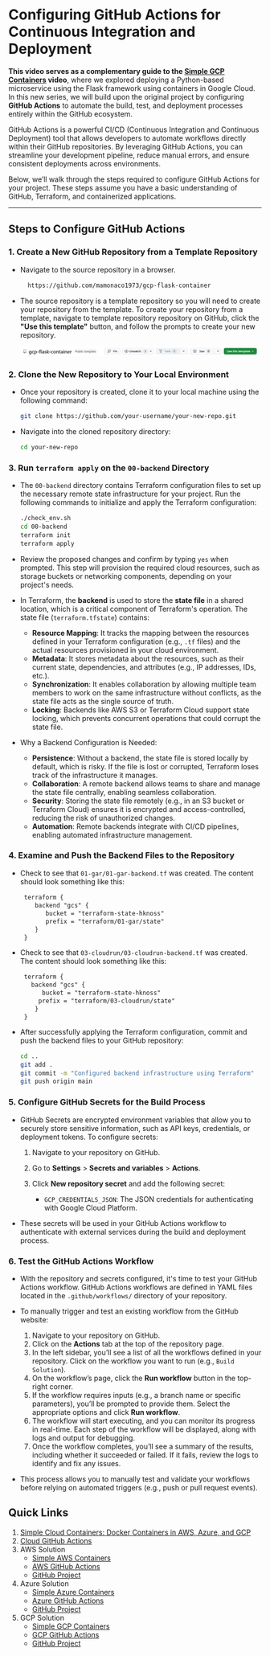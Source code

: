 # Configuring GitHub Actions for Continuous Integration and Deployment

**This video serves as a complementary guide to the [Simple GCP Containers](https://youtu.be/9q0hXgSssPI) video**, where we explored deploying a Python-based microservice using the Flask framework using containers in Google Cloud. In this new series, we will build upon the original project by configuring **GitHub Actions** to automate the build, test, and deployment processes entirely within the GitHub ecosystem.

GitHub Actions is a powerful CI/CD (Continuous Integration and Continuous Deployment) tool that allows developers to automate workflows directly within their GitHub repositories. By leveraging GitHub Actions, you can streamline your development pipeline, reduce manual errors, and ensure consistent deployments across environments.

Below, we’ll walk through the steps required to configure GitHub Actions for your project. These steps assume you have a basic understanding of GitHub, Terraform, and containerized applications.

---

## Steps to Configure GitHub Actions

### 1. **Create a New GitHub Repository from a Template Repository**
   - Navigate to the source repository in a browser.

      ```bash
        https://github.com/mamonaco1973/gcp-flask-container
      ```

   - The source repository is a template repository so you will need to create your repository from the template. To create your repository from a template, navigate to template repository repository on GitHub, click the **"Use this template"** button, and follow the prompts to create your new repository.

      ![template](use_this_template.png) 

### 2. **Clone the New Repository to Your Local Environment**
   - Once your repository is created, clone it to your local machine using the following command:
     ```bash
     git clone https://github.com/your-username/your-new-repo.git
     ```
   - Navigate into the cloned repository directory:
     ```bash
     cd your-new-repo
     ```

### 3. **Run `terraform apply` on the `00-backend` Directory**
   - The `00-backend` directory contains Terraform configuration files to set up the necessary remote state infrastructure for your project. Run the following commands to initialize and apply the Terraform configuration:
     ```bash
     ./check_env.sh
     cd 00-backend
     terraform init
     terraform apply
     ```
   - Review the proposed changes and confirm by typing `yes` when prompted. This step will provision the required cloud resources, such as storage buckets or networking components, depending on your project's needs.
   - In Terraform, the **backend** is used to store the **state file** in a shared location, which is a critical component of Terraform's operation. The state file (`terraform.tfstate`) contains:

      - **Resource Mapping**: It tracks the mapping between the resources defined in your Terraform configuration (e.g., `.tf` files) and the actual resources provisioned in your cloud environment.
      - **Metadata**: It stores metadata about the resources, such as their current state, dependencies, and attributes (e.g., IP addresses, IDs, etc.).
      - **Synchronization**: It enables collaboration by allowing multiple team members to work on the same infrastructure without conflicts, as the state file acts as the single source of truth.
      - **Locking**: Backends like AWS S3 or Terraform Cloud support state locking, which prevents concurrent operations that could corrupt the state file.

  - Why a Backend Configuration is Needed:
      - **Persistence**: Without a backend, the state file is stored locally by default, which is risky. If the file is lost or corrupted, Terraform loses track of the infrastructure it manages.
      - **Collaboration**: A remote backend allows teams to share and manage the state file centrally, enabling seamless collaboration.
      - **Security**: Storing the state file remotely (e.g., in an S3 bucket or Terraform Cloud) ensures it is encrypted and access-controlled, reducing the risk of unauthorized changes.
      - **Automation**: Remote backends integrate with CI/CD pipelines, enabling automated infrastructure management.

### 4. **Examine and Push the Backend Files to the Repository**
   - Check to see that `01-gar/01-gar-backend.tf` was created. The content should look something like this:

     ```hcl
      terraform {
         backend "gcs" {
            bucket = "terraform-state-hknoss"
            prefix = "terraform/01-gar/state"
         }
      }
     ```
   - Check to see that `03-cloudrun/03-cloudrun-backend.tf` was created. The content should look something like this:

     ```hcl
      terraform {
        backend "gcs" {
           bucket = "terraform-state-hknoss"
          prefix = "terraform/03-cloudrun/state"
         }
      }
     ```

   - After successfully applying the Terraform configuration, commit and push the backend files to your GitHub repository:
     ```bash
     cd ..
     git add .
     git commit -m "Configured backend infrastructure using Terraform"
     git push origin main
     ```

### 5. **Configure GitHub Secrets for the Build Process**
   - GitHub Secrets are encrypted environment variables that allow you to securely store sensitive information, such as API keys, credentials, or deployment tokens. To configure secrets:
     1. Navigate to your repository on GitHub.
     2. Go to **Settings** > **Secrets and variables** > **Actions**.
     3. Click **New repository secret** and add the following secret:

         - `GCP_CREDENTIALS_JSON`: The JSON credentials for authenticating with Google Cloud Platform.

   - These secrets will be used in your GitHub Actions workflow to authenticate with external services during the build and deployment process.

### 6. **Test the GitHub Actions Workflow**
   - With the repository and secrets configured, it's time to test your GitHub Actions workflow. GitHub Actions workflows are defined in YAML files located in the `.github/workflows/` directory of your repository.
   - To manually trigger and test an existing workflow from the GitHub website:
     1. Navigate to your repository on GitHub.
     2. Click on the **Actions** tab at the top of the repository page.
     3. In the left sidebar, you’ll see a list of all the workflows defined in your repository. Click on the workflow you want to run (e.g., `Build Solution`).
     4. On the workflow’s page, click the **Run workflow** button in the top-right corner.
     5. If the workflow requires inputs (e.g., a branch name or specific parameters), you’ll be prompted to provide them. Select the appropriate options and click **Run workflow**.
     6. The workflow will start executing, and you can monitor its progress in real-time. Each step of the workflow will be displayed, along with logs and output for debugging.
     7. Once the workflow completes, you’ll see a summary of the results, including whether it succeeded or failed. If it fails, review the logs to identify and fix any issues.

   - This process allows you to manually test and validate your workflows before relying on automated triggers (e.g., push or pull request events).
   

## Quick Links

1. [Simple Cloud Containers: Docker Containers in AWS, Azure, and GCP](https://youtu.be/2BQB-OMAhH8)
2. [Cloud GitHub Actions](TBD)
3. AWS Solution
   - [Simple AWS Containers](https://youtu.be/hhtDigvwMwk)
   - [AWS GitHub Actions](TBD)
   - [GitHub Project](https://github.com/mamonaco1973/aws-flask-container/)
4. Azure Solution
   - [Simple Azure Containers](https://youtu.be/eogMQjbBvTo)
   - [Azure GitHub Actions](TBD)
   - [GitHub Project](https://github.com/mamonaco1973/azure-flask-container/)
5. GCP Solution
   - [Simple GCP Containers](https://youtu.be/9q0hXgSssPI)
   - [GCP GitHub Actions](TBD)
   - [GitHub Project](https://github.com/mamonaco1973/gcp-flask-container/)
